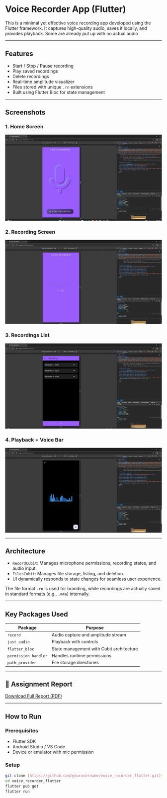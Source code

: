 # Voice Recorder App (Flutter)

This is a minimal yet effective voice recording app developed using the Flutter framework. It captures high-quality audio, saves it locally, and provides playback. Some are already put up with no actual audio

---

## Features

- Start / Stop / Pause recording
- Play saved recordings
- Delete recordings
- Real-time amplitude visualizer
- Files stored with unique `.rn` extensions
- Built using Flutter Bloc for state management

---

## Screenshots

### 1. Home Screen  
![Home](HomeScreen.jpg)

### 2. Recording Screen  
![Recording](RecordingScreen.jpg)

### 3. Recordings List  
![Recordings List](RecordingsList.jpg)

### 4. Playback + Voice Bar  
![Playback](PlaybackScreen.jpg)

---

## Architecture

- `RecordCubit`: Manages microphone permissions, recording states, and audio input.
- `FilesCubit`: Manages file storage, listing, and deletion.
- UI dynamically responds to state changes for seamless user experience.

The file format `.rn` is used for branding, while recordings are actually saved in standard formats (e.g., `.m4a`) internally.

---

## Key Packages Used

| Package            | Purpose                                      |
|--------------------|----------------------------------------------|
| `record`           | Audio capture and amplitude stream           |
| `just_audio`       | Playback with controls                       |
| `flutter_bloc`     | State management with Cubit architecture     |
| `permission_handler` | Handles runtime permissions                 |
| `path_provider`    | File storage directories                     |

---

## 📄 Assignment Report

[Download Full Report (PDF)](Voice_Recorder_Report.pdf)

---

## How to Run

### Prerequisites

- Flutter SDK
- Android Studio / VS Code
- Device or emulator with mic permission

### Setup

```bash
git clone [https://github.com/yourusername/voice_recorder_flutter.git](https://github.com/ANewShaman/VoiceRecorderUI.git)
cd voice_recorder_flutter
flutter pub get
flutter run
